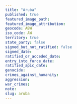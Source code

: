 ```yaml
---
title: "Aruba"
published: true
featured_image_path:
featured_image_attribution:
geocode: ABW
iso_code: AW
territory: true
state_party: false
signed_but_not_ratified: false
signed_date:
ratified_or_acceded_date:
entry_into_force_date:
ratified_apic_date:
genocide:
crimes_against_humanity:
aggression:
war_crimes:
note:
slug: aruba
---
```


